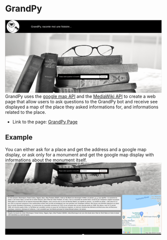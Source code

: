 # GrandPy
![Main](/images/main.png)
GrandPy uses the [google map API](https://cloud.google.com/maps-platform?hl=fr) and the [MediaWiki API](https://www.mediawiki.org/wiki/API:Main_page/fr) to create a web page that allow users to ask questions to the GrandPy bot and receive see displayed a map of the place they asked informations for, and informations related to the place.
* Link to the page: [GrandPy Page](https://grandpyapp.herokuapp.com/)

## Example
You can either ask for a place and get the address and a google map display, or ask only for a monument and get the google map display with informations about the monument itself.
![Example](/images/example.png)
